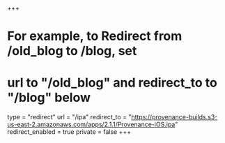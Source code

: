 +++
# For example, to Redirect from /old_blog to /blog, set 
# url to "/old_blog" and redirect_to to "/blog" below
type = "redirect"
url = "/ipa"
redirect_to = "https://provenance-builds.s3-us-east-2.amazonaws.com/apps/2.1.1/Provenance-iOS.ipa"
redirect_enabled = true
private = false
+++